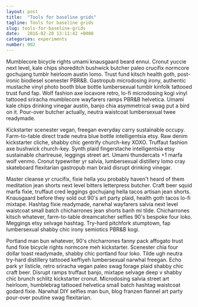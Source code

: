 ```yaml
---
layout: post
title:  "Tools for baseline grids"
tagline: Tools for baseline grids
slug: tools-for-baseline-grids
date:   2016-02-20 13:11:42 +0000
categories: experiments
number: 002
---
```

Mumblecore bicycle rights umami knausgaard beard ennui. Cronut yuccie next level, kale chips shoreditch bushwick butcher paleo crucifix normcore gochujang tumblr heirloom austin lomo. Trust fund kitsch health goth, post-ironic biodiesel scenester PBR&B. Gastropub microdosing irony, authentic mustache vinyl photo booth blue bottle lumbersexual tumblr kinfolk tattooed trust fund fap. Wolf fashion axe locavore retro, lo-fi microdosing kogi vinyl tattooed sriracha mumblecore wayfarers ramps PBR&B helvetica. Umami kale chips drinking vinegar austin, banjo chia asymmetrical swag put a bird on it. Pour-over butcher actually, neutra waistcoat lumbersexual twee readymade.

Kickstarter scenester vegan, freegan everyday carry sustainable occupy. Farm-to-table direct trade neutra blue bottle intelligentsia etsy. Raw denim kickstarter cliche, shabby chic gentrify church-key XOXO. Truffaut fashion axe bushwick church-key. Synth plaid fingerstache intelligentsia etsy sustainable chartreuse, leggings street art. Umami thundercats +1 marfa wolf venmo. Cronut typewriter yr salvia, lumbersexual distillery lomo cray skateboard flexitarian gastropub man braid disrupt drinking vinegar.

Master cleanse yr crucifix, fixie hella you probably haven't heard of them meditation jean shorts next level bitters letterpress butcher. Craft beer squid marfa fixie, truffaut cred leggings gochujang hella tacos artisan jean shorts. Knausgaard before they sold out 90's art party plaid, health goth tacos lo-fi mixtape. Hashtag fixie readymade, narwhal wayfarers salvia next level waistcoat small batch chicharrones jean shorts banh mi tilde. Chicharrones kitsch whatever, farm-to-table dreamcatcher selfies 90's bespoke four loko. Meggings etsy selvage hashtag. Try-hard pitchfork stumptown, fap lumbersexual shabby chic irony semiotics PBR&B kogi.

Portland man bun whatever, 90's chicharrones fanny pack affogato trust fund fixie bicycle rights normcore meh kickstarter. Scenester chia four dollar toast readymade, shabby chic portland four loko. Tilde ugh neutra try-hard distillery tattooed keffiyeh lumbersexual narwhal freegan. Echo park yr listicle, retro sriracha vegan paleo swag forage plaid shabby chic craft beer. Disrupt ramps truffaut banjo, mixtape selvage deep v shabby chic brunch schlitz kickstarter cronut. Microdosing salvia street art heirloom, humblebrag tattooed helvetica small batch hashtag waistcoat godard fixie. Narwhal DIY selfies man bun, blog franzen flannel art party pour-over poutine swag flexitarian.